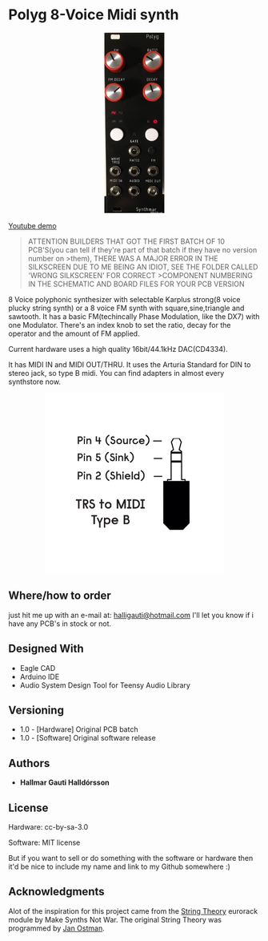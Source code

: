 # Polyg 8-Voice Midi synth

<p align="center"><img src="/Polyg/images/polyg.jpg"  width="120" height="360"></p>

[Youtube demo](https://www.youtube.com/watch?v=QhJZFhLLbBc&feature=youtu.be)

>ATTENTION BUILDERS THAT GOT THE FIRST BATCH OF 10 PCB'S(you can tell if they're part of that batch if they have no version number on >them), THERE WAS A MAJOR ERROR IN THE SILKSCREEN DUE TO ME BEING AN IDIOT, SEE THE FOLDER CALLED 'WRONG SILKSCREEN' FOR CORRECT >COMPONENT NUMBERING IN THE SCHEMATIC AND BOARD FILES FOR YOUR PCB VERSION

8 Voice polyphonic synthesizer with selectable Karplus strong(8 voice plucky string synth) or a 8 voice FM synth with square,sine,triangle and sawtooth. It has a basic FM(techincally Phase Modulation, like the DX7) with one Modulator. 
There's an index knob to set the ratio, decay for the operator and the amount of FM applied.

Current hardware uses a high quality 16bit/44.1kHz DAC(CD4334).


It has MIDI IN and MIDI OUT/THRU. It uses the Arturia Standard for DIN to stereo jack, so type B midi.
You can find adapters in almost every synthstore now. 
<p align="center"><img src="/Polyg/images/TRS-graphic.jpg" width="360" height="360" ></p>


## Where/how to order
just hit me up with an e-mail at: halligauti@hotmail.com
I'll let you know if i have any PCB's in stock or not.

## Designed With

* Eagle CAD
* Arduino IDE
* Audio System Design Tool for Teensy Audio Library

## Versioning
* 1.0 - [Hardware] Original PCB batch 
* 1.0 - [Software] Original software release
## Authors

* **Hallmar Gauti Halldórsson** 

## License
Hardware: cc-by-sa-3.0

Software: MIT license

But if you want to sell or do something with the software or hardware then it'd be nice to include my name and link to my Github somewhere :)

## Acknowledgments
Alot of the inspiration for this project came from the [String Theory](https://makesynthsnotwar.com/modules/stringtheory/) eurorack module by Make Synths Not War.
The original String Theory was programmed by [Jan Ostman](https://janostman.wordpress.com).


